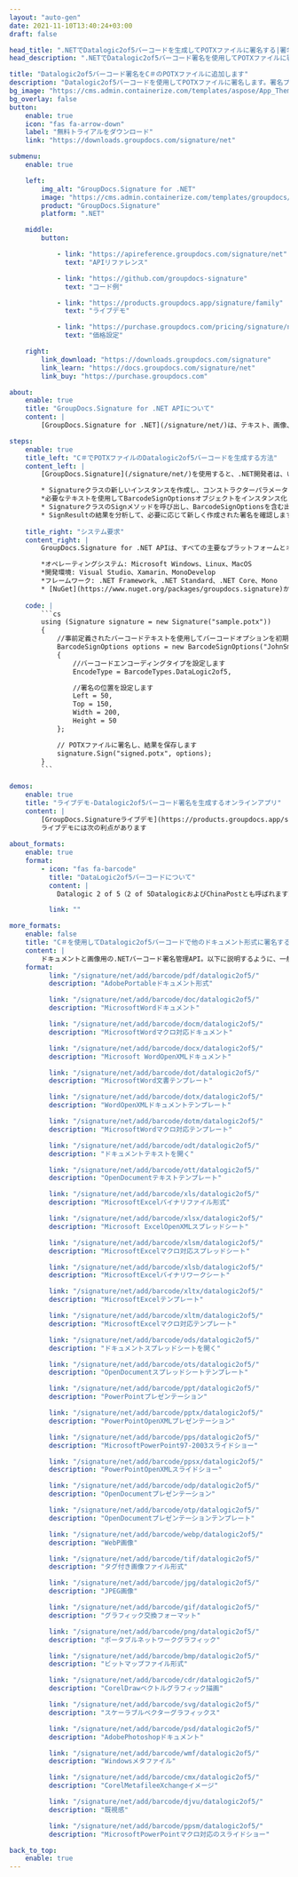 ```yaml
---
layout: "auto-gen"
date: 2021-11-10T13:40:24+03:00
draft: false

head_title: ".NETでDatalogic2of5バーコードを生成してPOTXファイルに署名する|署名文書"
head_description: ".NETでDatalogic2of5バーコード署名を使用してPOTXファイルに署名する-人気のあるビジネスドキュメントや画像ファイル形式にバーコードを追加する."

title: "Datalogic2of5バーコード署名をC＃のPOTXファイルに追加します"
description: "Datalogic2of5バーコードを使用してPOTXファイルに署名します。署名プロパティを操作し、ニーズに合ったドキュメント内で高度な署名オプションを設定します."
bg_image: "https://cms.admin.containerize.com/templates/aspose/App_Themes/V3/images/bg/header1.png"
bg_overlay: false
button:
    enable: true
    icon: "fas fa-arrow-down"
    label: "無料トライアルをダウンロード"
    link: "https://downloads.groupdocs.com/signature/net"

submenu:
    enable: true

    left:
        img_alt: "GroupDocs.Signature for .NET"
        image: "https://cms.admin.containerize.com/templates/groupdocs/images/product-logos/90x90-noborder/groupdocs-signature-net.png"
        product: "GroupDocs.Signature"
        platform: ".NET"

    middle:
        button:

            - link: "https://apireference.groupdocs.com/signature/net"
              text: "APIリファレンス"

            - link: "https://github.com/groupdocs-signature"
              text: "コード例"

            - link: "https://products.groupdocs.app/signature/family"
              text: "ライブデモ"

            - link: "https://purchase.groupdocs.com/pricing/signature/net"
              text: "価格設定"

    right:
        link_download: "https://downloads.groupdocs.com/signature"
        link_learn: "https://docs.groupdocs.com/signature/net"
        link_buy: "https://purchase.groupdocs.com"

about:
    enable: true
    title: "GroupDocs.Signature for .NET APIについて"
    content: |
        [GroupDocs.Signature for .NET](/signature/net/)は、テキスト、画像、バーコード、スタンプ、フォームフィールド、QRコード、メタデータなどのさまざまな署名タイプを使用してデジタルドキュメントに電子署名するネイティブ.NETAPIです。ユーザーは、PDF、Microsoft Word、Excelワークシート、PowerPointプレゼンテーション、Adobe Photoshop、メタファイル、および画像ファイル形式内のデジタル署名を追加、編集、検証、削除、および検索でき、必要に応じて署名プロパティをカスタマイズするための追加サポートがあります。

steps:
    enable: true
    title_left: "C＃でPOTXファイルのDatalogic2of5バーコードを生成する方法"
    content_left: |
        [GroupDocs.Signature](/signature/net/)を使用すると、.NET開発者は、いくつかの簡単な手順を実行することで、アプリケーション内のPOTXファイルにDatalogic2of5バーコードを簡単に追加できます。

        * Signatureクラスの新しいインスタンスを作成し、コンストラクターパラメーターとしてソースPOTXドキュメントパスを渡します。
        *必要なテキストを使用してBarcodeSignOptionsオブジェクトをインスタンス化し、EncodeTypeプロパティをDataLogic2of5に設定します。
        * SignatureクラスのSignメソッドを呼び出し、BarcodeSignOptionsを含む出力POTXファイル名を渡します。
        * SignResultの結果を分析して、必要に応じて新しく作成された署名を確認します。
        
    title_right: "システム要求"
    content_right: |
        GroupDocs.Signature for .NET APIは、すべての主要なプラットフォームとオペレーティングシステムでサポートされています。以下のコードを実行する前に、システムに次の前提条件がインストールされていることを確認してください。

        *オペレーティングシステム: Microsoft Windows、Linux、MacOS
        *開発環境: Visual Studio、Xamarin、MonoDevelop
        *フレームワーク: .NET Framework、.NET Standard、.NET Core、Mono
        * [NuGet](https://www.nuget.org/packages/groupdocs.signature)からGroupDocs.Signaturefor.NETの最新バージョンをダウンロードします
        
    code: |
        ```cs
        using (Signature signature = new Signature("sample.potx"))
        {
            //事前定義されたバーコードテキストを使用してバーコードオプションを初期化します
            BarcodeSignOptions options = new BarcodeSignOptions("JohnSmith")
            {
                //バーコードエンコーディングタイプを設定します
                EncodeType = BarcodeTypes.DataLogic2of5,

                //署名の位置を設定します
                Left = 50,
                Top = 150,
                Width = 200,
                Height = 50
            };

            // POTXファイルに署名し、結果を保存します 
            signature.Sign("signed.potx", options);
        }
        ```
        
demos:
    enable: true
    title: "ライブデモ-Datalogic2of5バーコード署名を生成するオンラインアプリ"
    content: |
        [GroupDocs.Signatureライブデモ](https://products.groupdocs.app/signature/family)サイトにアクセスして、Datalogic2of5バーコードをPOTXファイルに今すぐ追加してください。  
        ライブデモには次の利点があります
        
about_formats:
    enable: true
    format:
        - icon: "fas fa-barcode"
          title: "DataLogic2of5バーコードについて"
          content: |
            Datalogic 2 of 5（2 of 5DatalogicおよびChinaPostとも呼ばれます）は、1968年に最初に開発されたCode 2 of5シンボルファミリのメンバーです。Datalogic2of5は、中国の郵便局が自動処理およびメールの並べ替え。 2 of 5の名前は、各文字のエンコードに使用される5つの要素（バーとスペース）のうち、2つは幅が広く、3つは幅が狭いという事実に由来しています。

          link: ""

more_formats:
    enable: false
    title: "C＃を使用してDatalogic2of5バーコードで他のドキュメント形式に署名する"
    content: |
        ドキュメントと画像用の.NETバーコード署名管理API。以下に説明するように、一般的なファイル形式のいくつかにバーコード署名を追加します。
    format: 
          link: "/signature/net/add/barcode/pdf/datalogic2of5/"
          description: "AdobePortableドキュメント形式"

          link: "/signature/net/add/barcode/doc/datalogic2of5/"
          description: "MicrosoftWordドキュメント"

          link: "/signature/net/add/barcode/docm/datalogic2of5/"
          description: "MicrosoftWordマクロ対応ドキュメント"

          link: "/signature/net/add/barcode/docx/datalogic2of5/"
          description: "Microsoft WordOpenXMLドキュメント"

          link: "/signature/net/add/barcode/dot/datalogic2of5/"
          description: "MicrosoftWord文書テンプレート"

          link: "/signature/net/add/barcode/dotx/datalogic2of5/"
          description: "WordOpenXMLドキュメントテンプレート"

          link: "/signature/net/add/barcode/dotm/datalogic2of5/"
          description: "MicrosoftWordマクロ対応テンプレート"       

          link: "/signature/net/add/barcode/odt/datalogic2of5/"
          description: "ドキュメントテキストを開く"

          link: "/signature/net/add/barcode/ott/datalogic2of5/"
          description: "OpenDocumentテキストテンプレート"

          link: "/signature/net/add/barcode/xls/datalogic2of5/"
          description: "MicrosoftExcelバイナリファイル形式"

          link: "/signature/net/add/barcode/xlsx/datalogic2of5/"
          description: "Microsoft ExcelOpenXMLスプレッドシート"

          link: "/signature/net/add/barcode/xlsm/datalogic2of5/"
          description: "MicrosoftExcelマクロ対応スプレッドシート"

          link: "/signature/net/add/barcode/xlsb/datalogic2of5/"
          description: "MicrosoftExcelバイナリワークシート"

          link: "/signature/net/add/barcode/xltx/datalogic2of5/"
          description: "MicrosoftExcelテンプレート"

          link: "/signature/net/add/barcode/xltm/datalogic2of5/"
          description: "MicrosoftExcelマクロ対応テンプレート"

          link: "/signature/net/add/barcode/ods/datalogic2of5/"
          description: "ドキュメントスプレッドシートを開く"

          link: "/signature/net/add/barcode/ots/datalogic2of5/"
          description: "OpenDocumentスプレッドシートテンプレート"

          link: "/signature/net/add/barcode/ppt/datalogic2of5/"
          description: "PowerPointプレゼンテーション"

          link: "/signature/net/add/barcode/pptx/datalogic2of5/"
          description: "PowerPointOpenXMLプレゼンテーション"

          link: "/signature/net/add/barcode/pps/datalogic2of5/"
          description: "MicrosoftPowerPoint97-2003スライドショー"

          link: "/signature/net/add/barcode/ppsx/datalogic2of5/"
          description: "PowerPointOpenXMLスライドショー"                              

          link: "/signature/net/add/barcode/odp/datalogic2of5/"
          description: "OpenDocumentプレゼンテーション"

          link: "/signature/net/add/barcode/otp/datalogic2of5/"
          description: "OpenDocumentプレゼンテーションテンプレート"

          link: "/signature/net/add/barcode/webp/datalogic2of5/"
          description: "WebP画像"

          link: "/signature/net/add/barcode/tif/datalogic2of5/"
          description: "タグ付き画像ファイル形式"

          link: "/signature/net/add/barcode/jpg/datalogic2of5/"
          description: "JPEG画像"

          link: "/signature/net/add/barcode/gif/datalogic2of5/"
          description: "グラフィック交換フォーマット"

          link: "/signature/net/add/barcode/png/datalogic2of5/"
          description: "ポータブルネットワークグラフィック"

          link: "/signature/net/add/barcode/bmp/datalogic2of5/"
          description: "ビットマップファイル形式"

          link: "/signature/net/add/barcode/cdr/datalogic2of5/"
          description: "CorelDrawベクトルグラフィック描画"

          link: "/signature/net/add/barcode/svg/datalogic2of5/"
          description: "スケーラブルベクターグラフィックス"

          link: "/signature/net/add/barcode/psd/datalogic2of5/"
          description: "AdobePhotoshopドキュメント"

          link: "/signature/net/add/barcode/wmf/datalogic2of5/"
          description: "Windowsメタファイル"        

          link: "/signature/net/add/barcode/cmx/datalogic2of5/"
          description: "CorelMetafileeXchangeイメージ"

          link: "/signature/net/add/barcode/djvu/datalogic2of5/"
          description: "既視感"

          link: "/signature/net/add/barcode/ppsm/datalogic2of5/"
          description: "MicrosoftPowerPointマクロ対応のスライドショー"

back_to_top:
    enable: true
---
```


